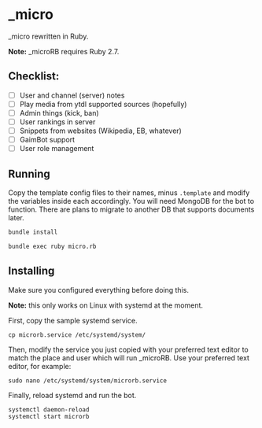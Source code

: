 # _micro

_micro rewritten in Ruby.

**Note:** _microRB requires Ruby 2.7.

## Checklist: 

- [ ] User and channel (server) notes
- [ ] Play media from ytdl supported sources (hopefully)
- [ ] Admin things (kick, ban)
- [ ] User rankings in server
- [ ] Snippets from websites (Wikipedia, EB, whatever)
- [ ] GaimBot support
- [ ] User role management

## Running

Copy the template config files to their names, minus `.template` and modify the variables inside each accordingly.
You will need MongoDB for the bot to function. There are plans to migrate to another DB that supports documents later.

```bash
bundle install
```

```bash
bundle exec ruby micro.rb
```

## Installing

Make sure you configured everything before doing this. 

**Note:** this only works on Linux with systemd at the moment.

First, copy the sample systemd service.

`cp microrb.service /etc/systemd/system/`

Then, modify the service you just copied with your preferred text editor to match the place and user which will run _microRB. Use your preferred text editor, for example:

`sudo nano /etc/systemd/system/microrb.service`

Finally, reload systemd and run the bot.

```bash
systemctl daemon-reload
systemctl start microrb
```



